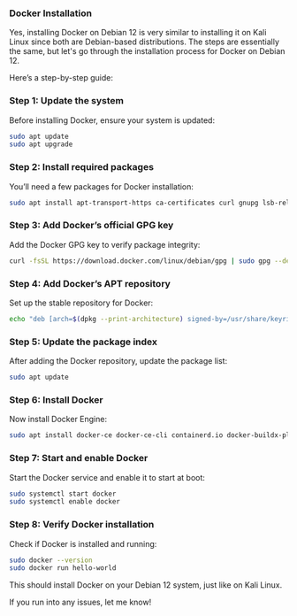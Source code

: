 ### Docker Installation

Yes, installing Docker on Debian 12 is very similar to installing it on Kali Linux since both are Debian-based distributions. The steps are essentially the same, but let's go through the installation process for Docker on Debian 12.

Here’s a step-by-step guide:

### Step 1: Update the system
Before installing Docker, ensure your system is updated:
```bash
sudo apt update
sudo apt upgrade
```

### Step 2: Install required packages
You’ll need a few packages for Docker installation:
```bash
sudo apt install apt-transport-https ca-certificates curl gnupg lsb-release
```

### Step 3: Add Docker’s official GPG key
Add the Docker GPG key to verify package integrity:
```bash
curl -fsSL https://download.docker.com/linux/debian/gpg | sudo gpg --dearmor -o /usr/share/keyrings/docker-archive-keyring.gpg
```

### Step 4: Add Docker’s APT repository
Set up the stable repository for Docker:
```bash
echo "deb [arch=$(dpkg --print-architecture) signed-by=/usr/share/keyrings/docker-archive-keyring.gpg] https://download.docker.com/linux/debian $(lsb_release -cs) stable" | sudo tee /etc/apt/sources.list.d/docker.list > /dev/null
```

### Step 5: Update the package index
After adding the Docker repository, update the package list:
```bash
sudo apt update
```

### Step 6: Install Docker
Now install Docker Engine:
```bash
sudo apt install docker-ce docker-ce-cli containerd.io docker-buildx-plugin docker-compose-plugin
```

### Step 7: Start and enable Docker
Start the Docker service and enable it to start at boot:
```bash
sudo systemctl start docker
sudo systemctl enable docker
```

### Step 8: Verify Docker installation
Check if Docker is installed and running:
```bash
sudo docker --version
sudo docker run hello-world
```

This should install Docker on your Debian 12 system, just like on Kali Linux.

If you run into any issues, let me know!
